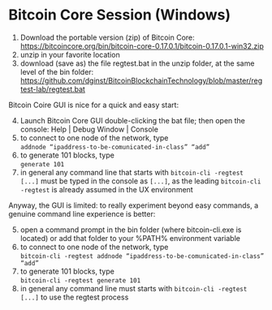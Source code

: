 # Bitcoin Core Session (Windows)

1. Download the portable version (zip) of Bitcoin Core:  
   <https://bitcoincore.org/bin/bitcoin-core-0.17.0.1/bitcoin-0.17.0.1-win32.zip>
2. unzip in your favorite location
3. download (save as) the file regtest.bat in the unzip folder, at the same level of the bin folder:  
   <https://github.com/dginst/BitcoinBlockchainTechnology/blob/master/regtest-lab/regtest.bat>

Bitcoin Coire GUI is nice for a quick and easy start:

4. Launch Bitcoin Core GUI double-clicking the bat file; then open the console: Help | Debug Window | Console
6. to connect to one node of the network, type  
   `addnode “ipaddress-to-be-comunicated-in-class” “add”`
7. to generate 101 blocks, type  
   `generate 101`
8. in general any command line that starts with `bitcoin-cli -regtest [...]` must be typed in the console as `[...]`, as the leading `bitcoin-cli -regtest` is already assumed in the UX environment

Anyway, the GUI is limited: to really experiment beyond easy commands, a genuine command line experience is better:

5. open a command prompt in the bin folder (where bitcoin-cli.exe is located) or add that folder to your %PATH% environment variable
6. to connect to one node of the network, type  
   `bitcoin-cli -regtest addnode “ipaddress-to-be-comunicated-in-class” “add”`
7. to generate 101 blocks, type  
   `bitcoin-cli -regtest generate 101`
8. in general any command line must starts with `bitcoin-cli -regtest [...]` to use the regtest process
